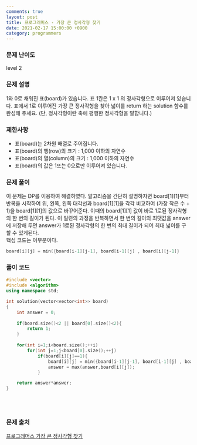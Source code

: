 ```yaml
---
comments: true
layout: post
title: 프로그래머스 - 가장 큰 정사각형 찾기
date: 2021-02-17 15:00:00 +0900
category: programmers
---
```


### 문제 난이도
level 2

### 문제 설명
1와 0로 채워진 표(board)가 있습니다. 표 1칸은 1 x 1 의 정사각형으로 이루어져 있습니다. 표에서 1로 이루어진 가장 큰 정사각형을 찾아 넓이를 return 하는 solution 함수를 완성해 주세요. (단, 정사각형이란 축에 평행한 정사각형을 말합니다.)

### 제한사항
- 표(board)는 2차원 배열로 주어집니다.
- 표(board)의 행(row)의 크기 : 1,000 이하의 자연수
- 표(board)의 열(column)의 크기 : 1,000 이하의 자연수
- 표(board)의 값은 1또는 0으로만 이루어져 있습니다.

### 문제 풀이
이 문제는 DP를 이용하여 해결하였다. 알고리즘을 간단히 설명하자면 board[1][1]부터 반복을 시작하여 위, 왼쪽, 왼쪽 대각선과 board[1][1]을 각각 비교하여 (가장 작은 수 + 1)을 board[1][1]의 값으로 바꾸어준다. 이때의 board[1][1] 값이 바로 1로된 정사각형의 한 변의 길이가 된다. 이 일련의 과정을 반복하면서 한 변의 길이의 최댓값을 answer에 저장해 두면 answer가 1로된 정사각형의 한 변의 최대 길이가 되어 최대 넓이를 구할 수 있게된다.  
핵심 코드는 이부분이다.
```C++
board[i][j] = min({board[i-1][j-1], board[i-1][j] , board[i][j-1]}
```  

### 풀이 코드
```c++
#include <vector>
#include <algorithm>
using namespace std;

int solution(vector<vector<int>> board)
{
    int answer = 0;
    
    if(board.size()<2 || board[0].size()<2){
        return 1;
    }
    
    for(int i=1;i<board.size();++i)
        for(int j=1;j<board[0].size();++j)
            if(board[i][j]==1){
                board[i][j] = min({board[i-1][j-1], board[i-1][j] , board[i][j-1]})+1;
                answer = max(answer,board[i][j]);
            }

    return answer*answer;
}
```
<br/><br/>

### 문제 출처
[프로그래머스 가장 큰 정사각형 찾기](https://programmers.co.kr/learn/courses/30/lessons/12905)
<br/><br/>